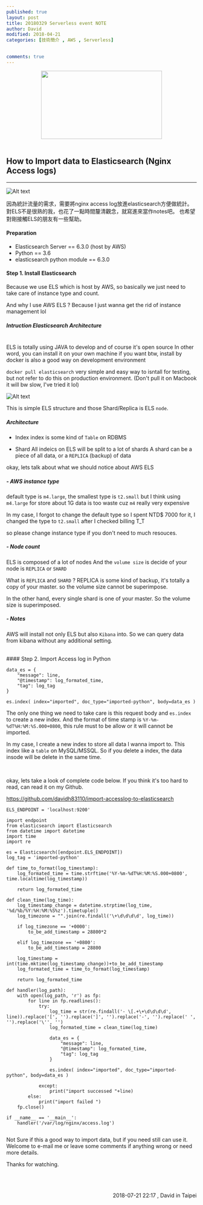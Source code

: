 ```yaml
---
published: true
layout: post
title: 20180329 Serverless event NOTE
author: David
modified: 2018-04-21
categories: [技術簡介 , AWS , Serverless]

  
comments: true
---
```


<div class="separator" style="clear: both; text-align: center;">
<a href="https://day.ithome.com.tw/serverless/img/fb.png" imageanchor="1" style="margin-left: 1em; margin-right: 1em;"><img border="0" data-original-height="315" data-original-width="560" height="180" src="https://day.ithome.com.tw/serverless/img/fb.png" width="320" /></a></div>
<br />

## How to Import data to Elasticsearch (Nginx Access logs)
---

![Alt text](http://obj-cache.cloud.ruanbekker.com/elasticsearch-2.jpg)

因為統計流量的需求，需要將nginx access log放進elasticsearch方便做統計。
對ELS不是很熟的我，也花了一點時間釐清觀念，就寫進來當作notes吧。
也希望對剛接觸ELS的朋友有一些幫助。

#### Preparation

- Elasticsearch Server == 6.3.0 (host by AWS)
- Python == 3.6
- elasticsearch python module == 6.3.0


#### Step 1. Install Elasticsearch

Because we use ELS which is host by AWS,
so basically we just need to take care of instance type and count.

And why I use AWS ELS ?
Because I just wanna get the rid of instance management lol


##### Intruction Elasticsearch Architecture
<br />
ELS is totally using JAVA to develop and of course it's open source
In other word, you can install it on your own machine if you want
btw, install by docker is also a good way on development environment

`docker pull elasticsearch` 
very simple and easy way to isntall for testing, but not refer to do this on production environment. (Don't pull it on Macbook it will bw slow, I've tried it lol)

![Alt text](http://www.uml.org.cn/bigdata/images/2018012633.jpg)

This is simple ELS structure and those Shard/Replica is ELS `node`.

##### Architecture
- Index
  index is some kind of `Table` on RDBMS

- Shard
  All indeics on ELS will be split to a lot of shards
  A shard can be a piece of all data, or a `REPLICA` (backup) of data


okay, lets talk about what we should notice about AWS ELS

##### - AWS instance type 
  default type is `m4.large`, the smallest type is `t2.small`
  but I think using `m4.large` for store about 1G data is too waste cuz `m4` really very expensive

  In my case, I forgot to change the default type so I spent NTD$ 7000 for it, I changed the type to `t2.small` after I checked billing T_T
  
  so please change instance type if you don't need to much resouces.
  
##### -  Node count
  ELS is composed of a lot of nodes
  And the `volume size` is decide of your node is `REPLICA` or `SHARD`
  
  What is `REPLICA` and `SHARD` ?
  REPLICA is some kind of backup, it's totally a copy of your master.
  so the volume size cannot be superimpose.
  
  In the other hand, every single shard is one of your master.
  So the volume size is superimposed.
  
##### - Notes

  AWS will install not only ELS but also `Kibana` into.
  So we can query data from kibana without any additional setting.
  
<br />
#### Step 2. Import Access log in Python

```
data_es = { 
    "message": line,
    "@timestamp": log_formated_time,
    "tag": log_tag
} 

es.index( index="imported", doc_type="imported-python", body=data_es )
```

The only one thing we need to take care is this request body and `es.index` to create a new index.
And the format of time stamp is `%Y-%m-%dT%H:%M:%S.000+0800`, this rule must to be allow or it will cannot be imported.

In my case, I create a new index to store all data I wanna import to.
This index like a `table` on MySQL/MSSQL.
So if you delete a index, the data insode will be delete in the same time.

<br />

okay, lets take a look of complete code below.
If you think it's too hard to read, can read it on my Github.

https://github.com/davidh83110/import-accesslog-to-elasticsearch



```
ELS_ENDPOINT = 'localhost:9200'
```
```
import endpoint
from elasticsearch import Elasticsearch
from datetime import datetime
import time
import re

es = Elasticsearch([endpoint.ELS_ENDPOINT])
log_tag = 'imported-python'

def time_to_format(log_timestamp):
    log_formated_time = time.strftime('%Y-%m-%dT%H:%M:%S.000+0800', time.localtime(log_timestamp))

    return log_formated_time

def clean_time(log_time):
    log_timestamp_change = datetime.strptime(log_time, '%d/%b/%Y:%H:%M:%S%z').timetuple()
    log_timezone = "".join(re.findall('\+\d\d\d\d', log_time))

    if log_timezone == '+0000':
        to_be_add_timestamp = 28800*2

    elif log_timezone == '+0800':
        to_be_add_timestamp = 28800

    log_timestamp = int(time.mktime(log_timestamp_change))+to_be_add_timestamp
    log_formated_time = time_to_format(log_timestamp)

    return log_formated_time
    
def handler(log_path):
    with open(log_path, 'r') as fp:
        for line in fp.readlines():
            try:
                log_time = str(re.findall('- \[.+\+\d\d\d\d', line)).replace('[', '').replace(']', '').replace('-', '').replace(' ', '').replace('\'', '')
                log_formated_time = clean_time(log_time)

                data_es = { 
                    "message": line,
                    "@timestamp": log_formated_time,
                    "tag": log_tag
                } 

                es.index( index="imported", doc_type="imported-python", body=data_es )
                
            except:
                print("import successed "+line)
        else:
            print("import failed ")
    fp.close()

if __name__ == '__main__':
    handler('/var/log/nginx/access.log')
    
```
  
Not Sure if this a good way to import data, but if you need still can use it.
Welcome to e-mail me or leave some comments if anything wrong or need more details.

Thanks for watching.

<br />
<br />
<br />
<div style="text-align: right;">
2018-07-21 22:17 , David in Taipei</div>

<br />
<br />
<br />


